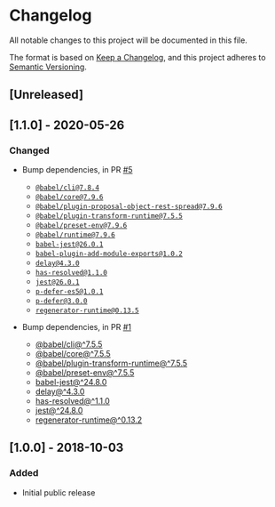 # Changelog

All notable changes to this project will be documented in this file.

The format is based on [Keep a Changelog](https://keepachangelog.com/en/1.0.0/),
and this project adheres to [Semantic Versioning](https://semver.org/spec/v2.0.0.html).

## [Unreleased]

## [1.1.0] - 2020-05-26

### Changed

- Bump dependencies, in PR [#5](https://github.com/compulim/auto-reset-event/pull/5)
   - [`@babel/cli@7.8.4`](https://npmjs.com/package/@babel/cli)
   - [`@babel/core@7.9.6`](https://npmjs.com/package/@babel/core)
   - [`@babel/plugin-proposal-object-rest-spread@7.9.6`](https://npmjs.com/package/@babel/plugin-proposal-object-rest-spread)
   - [`@babel/plugin-transform-runtime@7.5.5`](https://npmjs.com/package/@babel/plugin-transform-runtime)
   - [`@babel/preset-env@7.9.6`](https://npmjs.com/package/@babel/preset-env)
   - [`@babel/runtime@7.9.6`](https://npmjs.com/package/@babel/runtime)
   - [`babel-jest@26.0.1`](https://npmjs.com/package/babel-jest)
   - [`babel-plugin-add-module-exports@1.0.2`](https://npmjs.com/package/babel-plugin-add-module-exports)
   - [`delay@4.3.0`](https://npmjs.com/package/delay)
   - [`has-resolved@1.1.0`](https://npmjs.com/package/has-resolved)
   - [`jest@26.0.1`](https://npmjs.com/package/jest)
   - [`p-defer-es5@1.0.1`](https://npmjs.com/package/p-defer-es5)
   - [`p-defer@3.0.0`](https://npmjs.com/package/p-defer)
   - [`regenerator-runtime@0.13.5`](https://npmjs.com/package/regenerator-runtime)

- Bump dependencies, in PR [#1](https://github.com/compulim/auto-reset-event/pull/1)
   - [@babel/cli@^7.5.5](https://www.npmjs.com/package/@babel/cli)
   - [@babel/core@^7.5.5](https://www.npmjs.com/package/@babel/core)
   - [@babel/plugin-transform-runtime@^7.5.5](https://www.npmjs.com/package/@babel/plugin-transform-runtime)
   - [@babel/preset-env@^7.5.5](https://www.npmjs.com/package/@babel/preset-env)
   - [babel-jest@^24.8.0](https://www.npmjs.com/package/babel-jest)
   - [delay@^4.3.0](https://www.npmjs.com/package/delay)
   - [has-resolved@^1.1.0](https://www.npmjs.com/package/has-resolved)
   - [jest@^24.8.0](https://www.npmjs.com/package/jest)
   - [regenerator-runtime@^0.13.2](https://www.npmjs.com/package/regenerator-runtime)

## [1.0.0] - 2018-10-03

### Added

- Initial public release
